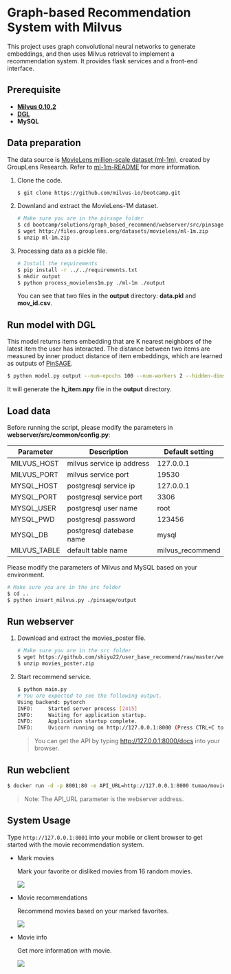 # Graph-based Recommendation System with Milvus

This project uses graph convolutional neural networks to generate embeddings, and then uses Milvus retrieval to implement a recommendation system. It provides flask services and a front-end interface.

## Prerequisite

- **[Milvus 0.10.2](https://milvus.io/docs/v0.10.2/milvus_docker-cpu.md)**
- **[DGL](https://github.com/dmlc/dgl)**
- **MySQL**



## Data preparation

The data source is [MovieLens million-scale dataset (ml-1m)](http://files.grouplens.org/datasets/movielens/ml-1m.zip), created by GroupLens Research. Refer to [ml-1m-README](http://files.grouplens.org/datasets/movielens/ml-1m-README.txt) for more information.

1. Clone the code.

   ```bash
   $ git clone https://github.com/milvus-io/bootcamp.git
   ```
   
2. Downland and extract the MovieLens-1M dataset.

   ```bash
   # Make sure you are in the pinsage folder
   $ cd bootcamp/solutions/graph_based_recommend/webserver/src/pinsage
   $ wget http://files.grouplens.org/datasets/movielens/ml-1m.zip
   $ unzip ml-1m.zip
   ```

3. Processing data as a pickle file.

   ```bash
   # Install the requirements
   $ pip install -r ../../requirements.txt
   $ mkdir output
   $ python process_movielens1m.py ./ml-1m ./output
   ```

   You can see that two files in the **output** directory: **data.pkl** and **mov_id.csv**.



## Run model with DGL

This model returns items embedding that are K nearest neighbors of the latest item the user has interacted. The distance between two items are measured by inner product distance of item embeddings, which are learned as outputs of [PinSAGE](https://arxiv.org/pdf/1806.01973.pdf).

```bash
$ python model.py output --num-epochs 100 --num-workers 2 --hidden-dims 256
```

It will generate the **h_item.npy** file in the **output** directory.

 

## Load data

Before running the script, please modify the parameters in **webserver/src/common/config.py**:

| Parameter    | Description               | Default setting  |
| ------------ | ------------------------- | ---------------- |
| MILVUS_HOST  | milvus service ip address | 127.0.0.1        |
| MILVUS_PORT  | milvus service port       | 19530            |
| MYSQL_HOST   | postgresql service ip     | 127.0.0.1        |
| MYSQL_PORT   | postgresql service port   | 3306             |
| MYSQL_USER   | postgresql user name      | root             |
| MYSQL_PWD    | postgresql password       | 123456           |
| MYSQL_DB     | postgresql datebase name  | mysql            |
| MILVUS_TABLE | default table name        | milvus_recommend |

Please modify the parameters of Milvus and MySQL based on your environment.

```bash
# Make sure you are in the src folder
$ cd ..
$ python insert_milvus.py ./pinsage/output
```



## Run webserver

1. Download and extract  the movies_poster file.

   ```bash
   # Make sure you are in the src folder
   $ wget https://github.com/shiyu22/user_base_recommend/raw/master/webserver/src/movies_poster.zip
   $ unzip movies_poster.zip
   ```

2. Start recommend service.

    ```bash
    $ python main.py
    # You are expected to see the following output.
    Using backend: pytorch
    INFO:     Started server process [2415]
    INFO:     Waiting for application startup.
    INFO:     Application startup complete.
    INFO:     Uvicorn running on http://127.0.0.1:8000 (Press CTRL+C to quit)
    ```
    
    > You can get the API by typing http://127.0.0.1:8000/docs into your browser.



## Run webclient

```bash
$ docker run -d -p 8001:80 -e API_URL=http://127.0.0.1:8000 tumao/movie-taste-demo
```

> Note: The API_URL parameter is the webserver address.



## System Usage

Type `http://127.0.0.1:8001` into your mobile or client browser to get started with the movie recommendation system.

- Mark movies

  Mark your favorite or disliked movies from 16 random movies.

  ![](./pic/mark.png)

- Movie recommendations

  Recommend movies based on your marked favorites.

  ![](./pic/recommend.png)

- Movie info

  Get more information with movie.

  ![](./pic/info.png)